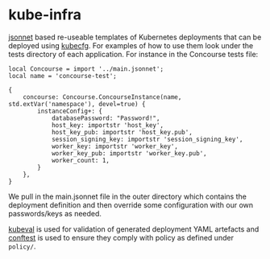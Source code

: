 kube-infra
==========

[jsonnet](https://jsonnet.org/) based re-useable templates of Kubernetes deployments that can be deployed using [kubecfg](https://github.com/bitnami/kubecfg). For examples of how to use them look under the tests directory of each application. For instance in the Concourse tests file:

```
local Concourse = import '../main.jsonnet';
local name = 'concourse-test';

{
    concourse: Concourse.ConcourseInstance(name, std.extVar('namespace'), devel=true) {
        instanceConfig+: {
            databasePassword: "Password!",
            host_key: importstr 'host_key',
            host_key_pub: importstr 'host_key.pub',
            session_signing_key: importstr 'session_signing_key',
            worker_key: importstr 'worker_key',
            worker_key_pub: importstr 'worker_key.pub',
            worker_count: 1,
        }
    },
}
```

We pull in the main.jsonnet file in the outer directory which contains the deployment definition and then override some configuration with our own passwords/keys as needed.

[kubeval](https://github.com/instrumenta/kubeval) is used for validation of generated deployment YAML artefacts and [conftest](https://github.com/instrumenta/conftest) is used to ensure they comply with policy as defined under `policy/`.
